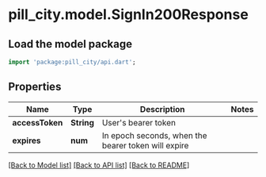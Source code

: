 # pill_city.model.SignIn200Response

## Load the model package
```dart
import 'package:pill_city/api.dart';
```

## Properties
Name | Type | Description | Notes
------------ | ------------- | ------------- | -------------
**accessToken** | **String** | User's bearer token | 
**expires** | **num** | In epoch seconds, when the bearer token will expire | 

[[Back to Model list]](../README.md#documentation-for-models) [[Back to API list]](../README.md#documentation-for-api-endpoints) [[Back to README]](../README.md)


